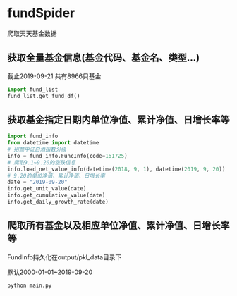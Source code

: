 # fundSpider
爬取天天基金数据

## 获取全量基金信息(基金代码、基金名、类型...)
截止2019-09-21 共有8966只基金

```python
import fund_list
fund_list.get_fund_df()
```

## 获取基金指定日期内单位净值、累计净值、日增长率等
```python
import fund_info
from datetime import datetime
# 招商中证白酒指数分级
info = fund_info.FuncInfo(code=161725)
# 爬取9.1~9.20的涨跌信息
info.load_net_value_info(datetime(2018, 9, 1), datetime(2019, 9, 20))
# 9.20的单位净值、累计净值、日增长率
date = "2019-09-20"
info.get_unit_value(date)
info.get_cumulative_value(date)
info.get_daily_growth_rate(date)
```

## 爬取所有基金以及相应单位净值、累计净值、日增长率等
FundInfo持久化在output/pkl_data目录下

默认2000-01-01~2019-09-20
```shell
python main.py
```